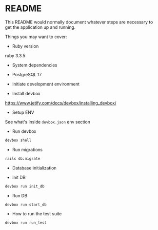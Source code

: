 # README

This README would normally document whatever steps are necessary to get the
application up and running.

Things you may want to cover:

* Ruby version

ruby 3.3.5

* System dependencies

- PostgreSQL 17

* Initiate development environment

- Install devbox

https://www.jetify.com/docs/devbox/installing_devbox/

- Setup ENV

See what's inside `devbox.json` env section

- Run devbox

```bash
devbox shell
```

- Run migrations

```bash
rails db:migrate
```

* Database initialization

- Init DB

```bash
devbox run init_db
```

- Run DB

```bash
devbox run start_db
```

* How to run the test suite

```bash
devbox run run_test
```
